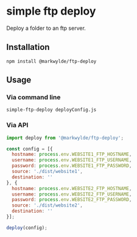 # simple ftp deploy
Deploy a folder to an ftp server.

## Installation
```
npm install @markwylde/ftp-deploy
```

## Usage
### Via command line
```
simple-ftp-deploy deployConfig.js
```

### Via API
```javascript
import deploy from '@markwylde/ftp-deploy';

const config = [{
  hostname: process.env.WEBSITE1_FTP_HOSTNAME,
  username: process.env.WEBSITE1_FTP_USERNAME,
  password: process.env.WEBSITE1_FTP_PASSWORD,
  source: './dist/website1',
  destination: ''
}, {
  hostname: process.env.WEBSITE2_FTP_HOSTNAME,
  username: process.env.WEBSITE2_FTP_USERNAME,
  password: process.env.WEBSITE2_FTP_PASSWORD,
  source: './dist/website2',
  destination: ''
}];

deploy(config);
```

